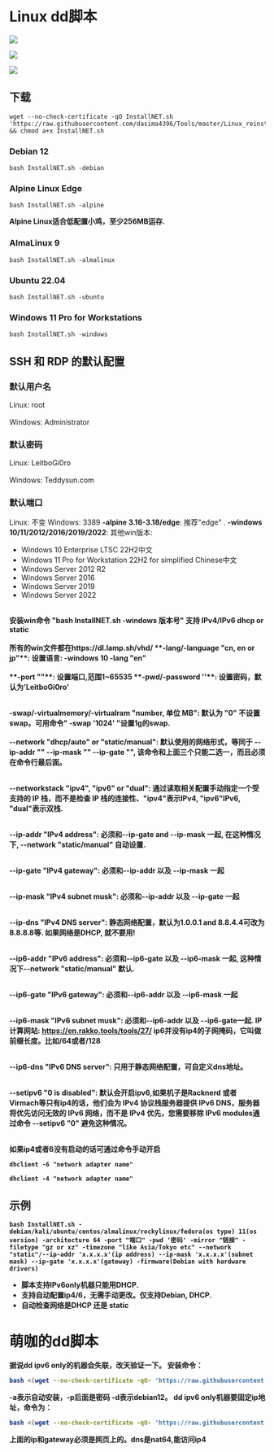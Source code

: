 # Linux dd脚本
![](https://raw.githubusercontent.com/leitbogioro/Tools/master/imgs/1.png)

![](https://raw.githubusercontent.com/leitbogioro/Tools/master/imgs/2.png)

![](https://raw.githubusercontent.com/leitbogioro/Tools/master/imgs/3.png)
## 下载
<pre><code>wget --no-check-certificate -qO InstallNET.sh 'https://raw.githubusercontent.com/dasima4396/Tools/master/Linux_reinstall/InstallNET.sh' && chmod a+x InstallNET.sh</code></pre>
### Debian 12
<pre><code>bash InstallNET.sh -debian</code></pre>
### Alpine Linux Edge
<pre><code>bash InstallNET.sh -alpine</code></pre>
<b>Alpine Linux适合低配置小鸡，至少256MB运存.</b>
### AlmaLinux 9
<pre><code>bash InstallNET.sh -almalinux</code></pre>
### Ubuntu 22.04
<pre><code>bash InstallNET.sh -ubuntu</code></pre>
### Windows 11 Pro for Workstations
<pre><code>bash InstallNET.sh -windows</code></pre>

## SSH 和 RDP 的默认配置
### 默认用户名
Linux: root
<br />
<br />
Windows: Administrator
### 默认密码
Linux: LeitboGi0ro
<br />
<br />
Windows: Teddysun.com
### 默认端口
Linux: 不变
Windows: 3389
**-alpine 3.16-3.18/edge**: 推荐"edge" .
**-windows 10/11/2012/2016/2019/2022**: 
其他win版本:
- Windows 10 Enterprise LTSC 22H2中文
- Windows 11 Pro for Workstation 22H2 for simplified Chinese中文
- Windows Server 2012 R2
- Windows Server 2016
- Windows Server 2019
- Windows Server 2022
<br />
<b>安装win命令 "bash InstallNET.sh -windows 版本号" 支持 IPv4/IPv6 dhcp or static
<br />
<br />
<b> 所有的win文件都在https://dl.lamp.sh/vhd/ 
**-lang/-language "cn, en or jp"**:
设置语言: -windows 10 -lang "en"
<br />
<br />
**-port ""**: 设置端口,范围1~65535
**-pwd/-password ''**: 设置密码，默认为'LeitboGi0ro'
<br />
<br />

**-swap/-virtualmemory/-virtualram "number, 单位 MB"**: 默认为 "0" 不设置swap。可用命令" -swap '1024' "设置1g的swap.
<br />
<br />
**--network "dhcp/auto" or "static/manual"**: 默认使用的网络形式，等同于 --ip-addr "" --ip-mask "" --ip-gate "", 该命令和上面三个只能二选一，而且必须在命令行最后面。
<br />
<br />

**--networkstack "ipv4", "ipv6" or "dual"**: 通过读取相关配置手动指定一个受支持的 IP 栈，而不是检查 IP 栈的连接性、"ipv4"表示IPv4, "ipv6"IPv6, "dual"表示双栈.
<br />
<br />

**--ip-addr "IPv4 address"**: 必须和--ip-gate and --ip-mask 一起, 在这种情况下, --network "static/manual" 自动设置.
<br />
<br />

**--ip-gate "IPv4 gateway"**: 必须和--ip-addr 以及 --ip-mask 一起
<br />
<br />

**--ip-mask "IPv4 subnet musk"**: 必须和--ip-addr 以及 --ip-gate 一起
<br />
<br />

**--ip-dns "IPv4 DNS server"**: 静态网络配置，默认为1.0.0.1 and 8.8.4.4可改为8.8.8.8等. 如果网络是DHCP, 就不要用!
<br />
<br />

**--ip6-addr "IPv6 address"**: 必须和--ip6-gate 以及 --ip6-mask 一起, 这种情况下--network "static/manual" 默认.
<br />
<br />

**--ip6-gate "IPv6 gateway"**: 必须和--ip6-addr 以及 --ip6-mask 一起
<br />
<br />

**--ip6-mask "IPv6 subnet musk"**: 必须和--ip6-addr 以及 --ip6-gate一起. IP计算网站: https://en.rakko.tools/tools/27/
ip6并没有ip4的子网掩码，它叫做前缀长度。比如/64或者/128
<br />
<br />

**--ip6-dns "IPv6 DNS server"**: 只用于静态网络配置，可自定义dns地址。
<br />
<br />

**--setipv6 "0 is disabled"**: 默认会开启ipv6,如果机子是Racknerd 或者 Virmach等只有ip4的话，他们会为 IPv4 协议栈服务器提供 IPv6 DNS，服务器将优先访问无效的 IPv6 网络，而不是 IPv4 优先，您需要移除 IPv6 modules通过命令 --setipv6 "0" 避免这种情况。
<br />
<br />

如果ip4或者6没有启动的话可通过命令手动开启
<pre><code>dhclient -6 "network adapter name"</pre></code>
<pre><code>dhclient -4 "network adapter name"</pre></code>

## 示例
<pre><code>bash InstallNET.sh -debian/kali/ubuntu/centos/almalinux/rockylinux/fedora(os type) 11(os version) -architecture 64 -port "端口" -pwd '密码' -mirror "链接" -filetype "gz or xz" -timezone "like Asia/Tokyo etc" --network "static"/--ip-addr 'x.x.x.x'(ip address) --ip-mask 'x.x.x.x'(subnet mask) --ip-gate 'x.x.x.x'(gateway) -firmware(Debian with hardware drivers)</code></pre>

- 脚本支持IPv6only机器只能用DHCP.
- 支持自动配置ip4/6，无需手动更改。仅支持Debian, DHCP.
- 自动检查网络是DHCP 还是 static

# 萌咖的dd脚本
据说dd ipv6 only的机器会失联，改天验证一下。
安装命令：
```bash
bash <(wget --no-check-certificate -qO- 'https://raw.githubusercontent.com/dasima4396/Tools/master/InstallNET.sh') -d 12 -v 64 -a -p xxx -port 4598
```
-a表示自动安装，-p后面是密码 -d表示debian12。
dd ipv6 only机器要固定ip地址，命令为：
```bash
bash <(wget --no-check-certificate -qO- 'https://raw.githubusercontent.com/dasima4396/Tools/master/InstallNET.sh') -a -d 12 -v 64 -p '自定义' -port 自定义 --ip-addr 2001:ae8:120:3a::1/64 --ip-gate 2001:258:250:3b:: --ip-mask 255.255.255.254 --ip-dns 2001:67c:2b0::4
```
上面的ip和gateway必须是网页上的。dns是nat64,能访问ip4
